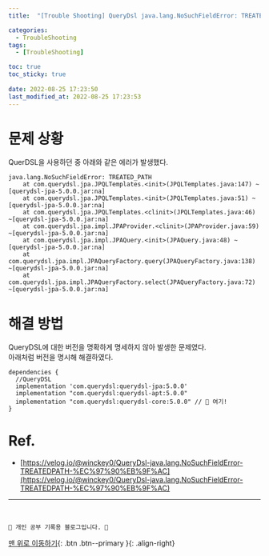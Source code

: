 ```yaml
---
title:  "[Trouble Shooting] QueryDsl java.lang.NoSuchFieldError: TREATED_PATH 해결 "

categories:
  - TroubleShooting
tags:
  - [TroubleShooting]

toc: true
toc_sticky: true
 
date: 2022-08-25 17:23:50
last_modified_at: 2022-08-25 17:23:53
---
```


# 문제 상황
QuerDSL을 사용하던 중 아래와 같은 에러가 발생했다.
```
java.lang.NoSuchFieldError: TREATED_PATH
	at com.querydsl.jpa.JPQLTemplates.<init>(JPQLTemplates.java:147) ~[querydsl-jpa-5.0.0.jar:na]
	at com.querydsl.jpa.JPQLTemplates.<init>(JPQLTemplates.java:51) ~[querydsl-jpa-5.0.0.jar:na]
	at com.querydsl.jpa.JPQLTemplates.<clinit>(JPQLTemplates.java:46) ~[querydsl-jpa-5.0.0.jar:na]
	at com.querydsl.jpa.impl.JPAProvider.<clinit>(JPAProvider.java:59) ~[querydsl-jpa-5.0.0.jar:na]
	at com.querydsl.jpa.impl.JPAQuery.<init>(JPAQuery.java:48) ~[querydsl-jpa-5.0.0.jar:na]
	at com.querydsl.jpa.impl.JPAQueryFactory.query(JPAQueryFactory.java:138) ~[querydsl-jpa-5.0.0.jar:na]
	at com.querydsl.jpa.impl.JPAQueryFactory.select(JPAQueryFactory.java:72) ~[querydsl-jpa-5.0.0.jar:na]
```

# 해결 방법
QueryDSL에 대한 버전을 명확하게 명세하지 않아 발생한 문제였다.<br>
아래처럼 버전을 명시해 해결하였다.
```
dependencies {
  //QueryDSL
  implementation 'com.querydsl:querydsl-jpa:5.0.0'
  implementation "com.querydsl:querydsl-apt:5.0.0"
  implementation "com.querydsl:querydsl-core:5.0.0" // 🌟 여기! 
}
```

# Ref.
- [https://velog.io/@winckey0/QueryDsl-java.lang.NoSuchFieldError-TREATEDPATH-%EC%97%90%EB%9F%AC](https://velog.io/@winckey0/QueryDsl-java.lang.NoSuchFieldError-TREATEDPATH-%EC%97%90%EB%9F%AC)

***
<br>

    💛 개인 공부 기록용 블로그입니다. 👻

[맨 위로 이동하기](#){: .btn .btn--primary }{: .align-right}